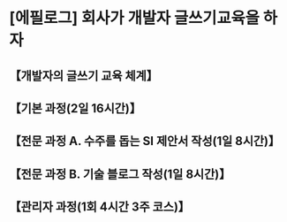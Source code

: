 # [에필로그] 회사가 개발자 글쓰기교육을 하자

## 【개발자의 글쓰기 교육 체계】

## 【기본 과정(2일 16시간)】

## 【전문 과정 A. 수주를 돕는 SI 제안서 작성(1일 8시간)】

## 【전문 과정 B. 기술 블로그 작성(1일 8시간)】

## 【관리자 과정(1회 4시간 3주 코스)】
